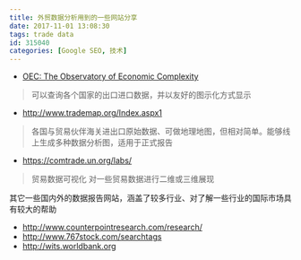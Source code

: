 ```yaml
---
title: 外贸数据分析用到的一些网站分享
date: 2017-11-01 13:08:30
tags: trade data
id: 315040
categories: [Google SEO, 技术]
---
```



- [OEC: The Observatory of Economic Complexity](http://atlas.media.mit.edu/en/profile/hs92/8441) 
> 可以查询各个国家的出口进口数据，并以友好的图示化方式显示
- http://www.trademap.org/Index.aspx1  
> 各国与贸易伙伴海关进出口原始数据、可做地理地图，但相对简单。能够线上生成多种数据分析图，适用于正式报告
- https://comtrade.un.org/labs/ 
 > 贸易数据可视化 对一些贸易数据进行二维或三维展现 

其它一些国内外的数据报告网站，涵盖了较多行业、对了解一些行业的国际市场具有较大的帮助
 - http://www.counterpointresearch.com/research/
 - http://www.767stock.com/searchtags
 - http://wits.worldbank.org
